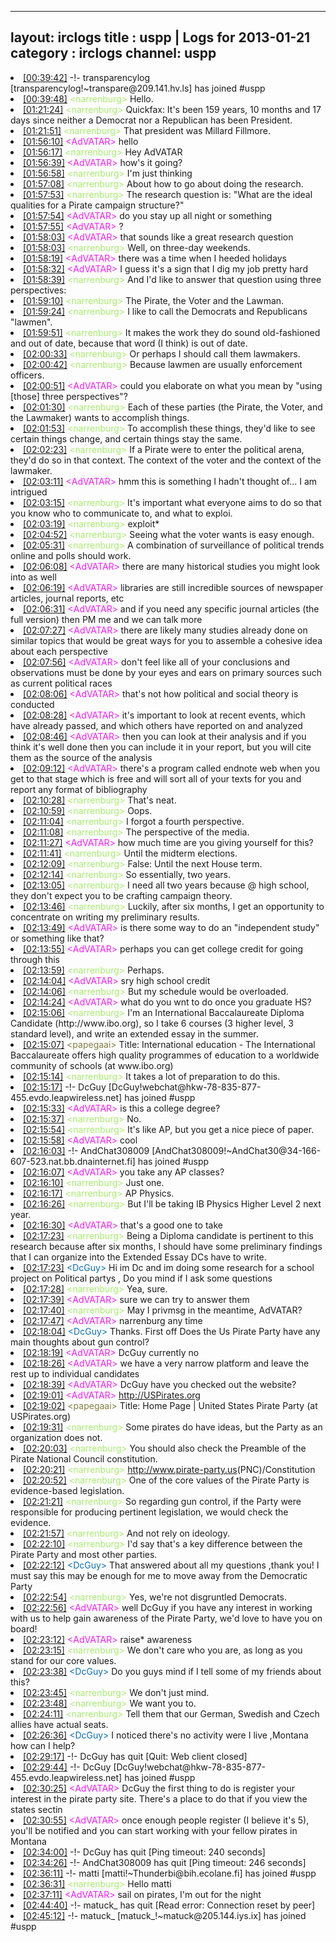 
---
layout: irclogs
title : uspp | Logs for 2013-01-21
category : irclogs
channel: uspp
---
<li class="logitem"><a href="#00:39:42" name="00:39:42" class="time">[00:39:42]</a> -!- <span class="join">transparencylog</span> [transparencylog!~transpare@209.141.hv.ls] has joined #uspp </li>
<li class="logitem"><a href="#00:39:48" name="00:39:48" class="time">[00:39:48]</a> <span class="person" style="color:#a8ec6e">&lt;narrenburg&gt;</span> Hello. </li>
<li class="logitem"><a href="#01:21:24" name="01:21:24" class="time">[01:21:24]</a> <span class="person" style="color:#a8ec6e">&lt;narrenburg&gt;</span> Quickfax: It's been 159 years, 10 months and 17 days since neither a Democrat nor a Republican has been President. </li>
<li class="logitem"><a href="#01:21:51" name="01:21:51" class="time">[01:21:51]</a> <span class="person" style="color:#a8ec6e">&lt;narrenburg&gt;</span> That president was Millard Fillmore. </li>
<li class="logitem"><a href="#01:56:10" name="01:56:10" class="time">[01:56:10]</a> <span class="person" style="color:#f51bf7">&lt;AdVATAR&gt;</span> hello </li>
<li class="logitem"><a href="#01:56:17" name="01:56:17" class="time">[01:56:17]</a> <span class="person" style="color:#a8ec6e">&lt;narrenburg&gt;</span> Hey AdVATAR </li>
<li class="logitem"><a href="#01:56:39" name="01:56:39" class="time">[01:56:39]</a> <span class="person" style="color:#f51bf7">&lt;AdVATAR&gt;</span> how's it going? </li>
<li class="logitem"><a href="#01:56:58" name="01:56:58" class="time">[01:56:58]</a> <span class="person" style="color:#a8ec6e">&lt;narrenburg&gt;</span> I'm just thinking </li>
<li class="logitem"><a href="#01:57:08" name="01:57:08" class="time">[01:57:08]</a> <span class="person" style="color:#a8ec6e">&lt;narrenburg&gt;</span> About how to go about doing the research. </li>
<li class="logitem"><a href="#01:57:53" name="01:57:53" class="time">[01:57:53]</a> <span class="person" style="color:#a8ec6e">&lt;narrenburg&gt;</span> The research question is: "What are the ideal qualities for a Pirate campaign structure?" </li>
<li class="logitem"><a href="#01:57:54" name="01:57:54" class="time">[01:57:54]</a> <span class="person" style="color:#f51bf7">&lt;AdVATAR&gt;</span> do you stay up all night or something </li>
<li class="logitem"><a href="#01:57:55" name="01:57:55" class="time">[01:57:55]</a> <span class="person" style="color:#f51bf7">&lt;AdVATAR&gt;</span> ? </li>
<li class="logitem"><a href="#01:58:03" name="01:58:03" class="time">[01:58:03]</a> <span class="person" style="color:#f51bf7">&lt;AdVATAR&gt;</span> that sounds like a great research question </li>
<li class="logitem"><a href="#01:58:03" name="01:58:03" class="time">[01:58:03]</a> <span class="person" style="color:#a8ec6e">&lt;narrenburg&gt;</span> Well, on three-day weekends. </li>
<li class="logitem"><a href="#01:58:19" name="01:58:19" class="time">[01:58:19]</a> <span class="person" style="color:#f51bf7">&lt;AdVATAR&gt;</span> there was a time when I heeded holidays </li>
<li class="logitem"><a href="#01:58:32" name="01:58:32" class="time">[01:58:32]</a> <span class="person" style="color:#f51bf7">&lt;AdVATAR&gt;</span> I guess it's a sign that I dig my job pretty hard </li>
<li class="logitem"><a href="#01:58:39" name="01:58:39" class="time">[01:58:39]</a> <span class="person" style="color:#a8ec6e">&lt;narrenburg&gt;</span> And I'd like to answer that question using three perspectives: </li>
<li class="logitem"><a href="#01:59:10" name="01:59:10" class="time">[01:59:10]</a> <span class="person" style="color:#a8ec6e">&lt;narrenburg&gt;</span> The Pirate, the Voter and the Lawman. </li>
<li class="logitem"><a href="#01:59:24" name="01:59:24" class="time">[01:59:24]</a> <span class="person" style="color:#a8ec6e">&lt;narrenburg&gt;</span> I like to call the Democrats and Republicans "lawmen". </li>
<li class="logitem"><a href="#01:59:51" name="01:59:51" class="time">[01:59:51]</a> <span class="person" style="color:#a8ec6e">&lt;narrenburg&gt;</span> It makes the work they do sound old-fashioned and out of date, because that word (I think) is out of date. </li>
<li class="logitem"><a href="#02:00:33" name="02:00:33" class="time">[02:00:33]</a> <span class="person" style="color:#a8ec6e">&lt;narrenburg&gt;</span> Or perhaps I should call them lawmakers. </li>
<li class="logitem"><a href="#02:00:42" name="02:00:42" class="time">[02:00:42]</a> <span class="person" style="color:#a8ec6e">&lt;narrenburg&gt;</span> Because lawmen are usually enforcement officers. </li>
<li class="logitem"><a href="#02:00:51" name="02:00:51" class="time">[02:00:51]</a> <span class="person" style="color:#f51bf7">&lt;AdVATAR&gt;</span> could you elaborate on what you mean by "using [those] three perspectives"? </li>
<li class="logitem"><a href="#02:01:30" name="02:01:30" class="time">[02:01:30]</a> <span class="person" style="color:#a8ec6e">&lt;narrenburg&gt;</span> Each of these parties (the Pirate, the Voter, and the Lawmaker) wants to accomplish things. </li>
<li class="logitem"><a href="#02:01:53" name="02:01:53" class="time">[02:01:53]</a> <span class="person" style="color:#a8ec6e">&lt;narrenburg&gt;</span> To accomplish these things, they'd like to see certain things change, and certain things stay the same. </li>
<li class="logitem"><a href="#02:02:23" name="02:02:23" class="time">[02:02:23]</a> <span class="person" style="color:#a8ec6e">&lt;narrenburg&gt;</span> If a Pirate were to enter the political arena, they'd do so in that context. The context of the voter and the context of the lawmaker. </li>
<li class="logitem"><a href="#02:03:11" name="02:03:11" class="time">[02:03:11]</a> <span class="person" style="color:#f51bf7">&lt;AdVATAR&gt;</span> hmm this is something I hadn't thought of... I am intrigued </li>
<li class="logitem"><a href="#02:03:15" name="02:03:15" class="time">[02:03:15]</a> <span class="person" style="color:#a8ec6e">&lt;narrenburg&gt;</span> It's important what everyone aims to do so that you know who to communicate to, and what to exploi. </li>
<li class="logitem"><a href="#02:03:19" name="02:03:19" class="time">[02:03:19]</a> <span class="person" style="color:#a8ec6e">&lt;narrenburg&gt;</span> exploit* </li>
<li class="logitem"><a href="#02:04:52" name="02:04:52" class="time">[02:04:52]</a> <span class="person" style="color:#a8ec6e">&lt;narrenburg&gt;</span> Seeing what the voter wants is easy enough. </li>
<li class="logitem"><a href="#02:05:31" name="02:05:31" class="time">[02:05:31]</a> <span class="person" style="color:#a8ec6e">&lt;narrenburg&gt;</span> A combination of surveillance of political trends online and polls should work. </li>
<li class="logitem"><a href="#02:06:08" name="02:06:08" class="time">[02:06:08]</a> <span class="person" style="color:#f51bf7">&lt;AdVATAR&gt;</span> there are many historical studies you might look into as well </li>
<li class="logitem"><a href="#02:06:19" name="02:06:19" class="time">[02:06:19]</a> <span class="person" style="color:#f51bf7">&lt;AdVATAR&gt;</span> libraries are still incredible sources of newspaper articles, journal reports, etc </li>
<li class="logitem"><a href="#02:06:31" name="02:06:31" class="time">[02:06:31]</a> <span class="person" style="color:#f51bf7">&lt;AdVATAR&gt;</span> and if you need any specific journal articles (the full version) then PM me and we can talk more </li>
<li class="logitem"><a href="#02:07:27" name="02:07:27" class="time">[02:07:27]</a> <span class="person" style="color:#f51bf7">&lt;AdVATAR&gt;</span> there are likely many studies already done on similar topics that would be great ways for you to assemble a cohesive idea about each perspective </li>
<li class="logitem"><a href="#02:07:56" name="02:07:56" class="time">[02:07:56]</a> <span class="person" style="color:#f51bf7">&lt;AdVATAR&gt;</span> don't feel like all of your conclusions and observations must be done by your eyes and ears on primary sources such as current political races </li>
<li class="logitem"><a href="#02:08:06" name="02:08:06" class="time">[02:08:06]</a> <span class="person" style="color:#f51bf7">&lt;AdVATAR&gt;</span> that's not how political and social theory is conducted </li>
<li class="logitem"><a href="#02:08:28" name="02:08:28" class="time">[02:08:28]</a> <span class="person" style="color:#f51bf7">&lt;AdVATAR&gt;</span> it's important to look at recent events, which have already passed, and which others have reported on and analyzed </li>
<li class="logitem"><a href="#02:08:46" name="02:08:46" class="time">[02:08:46]</a> <span class="person" style="color:#f51bf7">&lt;AdVATAR&gt;</span> then you can look at their analysis and if you think it's well done then you can include it in your report, but you will cite them as the source of the analysis </li>
<li class="logitem"><a href="#02:09:12" name="02:09:12" class="time">[02:09:12]</a> <span class="person" style="color:#f51bf7">&lt;AdVATAR&gt;</span> there's a program called endnote web when you get to that stage which is free and will sort all of your texts for you and report any format of bibliography </li>
<li class="logitem"><a href="#02:10:28" name="02:10:28" class="time">[02:10:28]</a> <span class="person" style="color:#a8ec6e">&lt;narrenburg&gt;</span> That's neat. </li>
<li class="logitem"><a href="#02:10:59" name="02:10:59" class="time">[02:10:59]</a> <span class="person" style="color:#a8ec6e">&lt;narrenburg&gt;</span> Oops. </li>
<li class="logitem"><a href="#02:11:04" name="02:11:04" class="time">[02:11:04]</a> <span class="person" style="color:#a8ec6e">&lt;narrenburg&gt;</span> I forgot a fourth perspective. </li>
<li class="logitem"><a href="#02:11:08" name="02:11:08" class="time">[02:11:08]</a> <span class="person" style="color:#a8ec6e">&lt;narrenburg&gt;</span> The perspective of the media. </li>
<li class="logitem"><a href="#02:11:27" name="02:11:27" class="time">[02:11:27]</a> <span class="person" style="color:#f51bf7">&lt;AdVATAR&gt;</span> how much time are you giving yourself for this? </li>
<li class="logitem"><a href="#02:11:41" name="02:11:41" class="time">[02:11:41]</a> <span class="person" style="color:#a8ec6e">&lt;narrenburg&gt;</span> Until the midterm elections. </li>
<li class="logitem"><a href="#02:12:09" name="02:12:09" class="time">[02:12:09]</a> <span class="person" style="color:#a8ec6e">&lt;narrenburg&gt;</span> False: Until the next House term. </li>
<li class="logitem"><a href="#02:12:14" name="02:12:14" class="time">[02:12:14]</a> <span class="person" style="color:#a8ec6e">&lt;narrenburg&gt;</span> So essentially, two years. </li>
<li class="logitem"><a href="#02:13:05" name="02:13:05" class="time">[02:13:05]</a> <span class="person" style="color:#a8ec6e">&lt;narrenburg&gt;</span> I need all two years because @ high school, they don't expect you to be crafting campaign theory. </li>
<li class="logitem"><a href="#02:13:46" name="02:13:46" class="time">[02:13:46]</a> <span class="person" style="color:#a8ec6e">&lt;narrenburg&gt;</span> Luckily, after six months, I get an opportunity to concentrate on writing my preliminary results. </li>
<li class="logitem"><a href="#02:13:49" name="02:13:49" class="time">[02:13:49]</a> <span class="person" style="color:#f51bf7">&lt;AdVATAR&gt;</span> is there some way to do an "independent study" or something like that? </li>
<li class="logitem"><a href="#02:13:55" name="02:13:55" class="time">[02:13:55]</a> <span class="person" style="color:#f51bf7">&lt;AdVATAR&gt;</span> perhaps you can get college credit for going through this </li>
<li class="logitem"><a href="#02:13:59" name="02:13:59" class="time">[02:13:59]</a> <span class="person" style="color:#a8ec6e">&lt;narrenburg&gt;</span> Perhaps. </li>
<li class="logitem"><a href="#02:14:04" name="02:14:04" class="time">[02:14:04]</a> <span class="person" style="color:#f51bf7">&lt;AdVATAR&gt;</span> sry high school credit </li>
<li class="logitem"><a href="#02:14:06" name="02:14:06" class="time">[02:14:06]</a> <span class="person" style="color:#a8ec6e">&lt;narrenburg&gt;</span> But my schedule would be overloaded. </li>
<li class="logitem"><a href="#02:14:24" name="02:14:24" class="time">[02:14:24]</a> <span class="person" style="color:#f51bf7">&lt;AdVATAR&gt;</span> what do you wnt to do once you graduate HS? </li>
<li class="logitem"><a href="#02:15:06" name="02:15:06" class="time">[02:15:06]</a> <span class="person" style="color:#a8ec6e">&lt;narrenburg&gt;</span> I'm an International Baccalaureate Diploma Candidate (http://www.ibo.org), so I take 6 courses (3 higher level, 3 standard level), and write an extended essay in the summer. </li>
<li class="logitem"><a href="#02:15:07" name="02:15:07" class="time">[02:15:07]</a> <span class="person" style="color:#817e41">&lt;papegaai&gt;</span> Title: International education - The International Baccalaureate offers high quality programmes of education to a worldwide community of schools (at www.ibo.org) </li>
<li class="logitem"><a href="#02:15:14" name="02:15:14" class="time">[02:15:14]</a> <span class="person" style="color:#a8ec6e">&lt;narrenburg&gt;</span> It takes a lot of preparation to do this. </li>
<li class="logitem"><a href="#02:15:17" name="02:15:17" class="time">[02:15:17]</a> -!- <span class="join">DcGuy</span> [DcGuy!webchat@hkw-78-835-877-455.evdo.leapwireless.net] has joined #uspp </li>
<li class="logitem"><a href="#02:15:33" name="02:15:33" class="time">[02:15:33]</a> <span class="person" style="color:#f51bf7">&lt;AdVATAR&gt;</span> is this a college degree? </li>
<li class="logitem"><a href="#02:15:37" name="02:15:37" class="time">[02:15:37]</a> <span class="person" style="color:#a8ec6e">&lt;narrenburg&gt;</span> No. </li>
<li class="logitem"><a href="#02:15:54" name="02:15:54" class="time">[02:15:54]</a> <span class="person" style="color:#a8ec6e">&lt;narrenburg&gt;</span> It's like AP, but you get a nice piece of paper. </li>
<li class="logitem"><a href="#02:15:58" name="02:15:58" class="time">[02:15:58]</a> <span class="person" style="color:#f51bf7">&lt;AdVATAR&gt;</span> cool </li>
<li class="logitem"><a href="#02:16:03" name="02:16:03" class="time">[02:16:03]</a> -!- <span class="join">AndChat308009</span> [AndChat308009!~AndChat30@34-166-607-523.nat.bb.dnainternet.fi] has joined #uspp </li>
<li class="logitem"><a href="#02:16:07" name="02:16:07" class="time">[02:16:07]</a> <span class="person" style="color:#f51bf7">&lt;AdVATAR&gt;</span> you take any AP classes? </li>
<li class="logitem"><a href="#02:16:10" name="02:16:10" class="time">[02:16:10]</a> <span class="person" style="color:#a8ec6e">&lt;narrenburg&gt;</span> Just one. </li>
<li class="logitem"><a href="#02:16:17" name="02:16:17" class="time">[02:16:17]</a> <span class="person" style="color:#a8ec6e">&lt;narrenburg&gt;</span> AP Physics. </li>
<li class="logitem"><a href="#02:16:26" name="02:16:26" class="time">[02:16:26]</a> <span class="person" style="color:#a8ec6e">&lt;narrenburg&gt;</span> But I'll be taking IB Physics Higher Level 2 next year. </li>
<li class="logitem"><a href="#02:16:30" name="02:16:30" class="time">[02:16:30]</a> <span class="person" style="color:#f51bf7">&lt;AdVATAR&gt;</span> that's a good one to take </li>
<li class="logitem"><a href="#02:17:23" name="02:17:23" class="time">[02:17:23]</a> <span class="person" style="color:#a8ec6e">&lt;narrenburg&gt;</span> Being a Diploma candidate is pertinent to this research because after six months, I should have some preliminary findings that I can organize into the Extended Essay DCs have to write. </li>
<li class="logitem"><a href="#02:17:23" name="02:17:23" class="time">[02:17:23]</a> <span class="person" style="color:#0c6eb5">&lt;DcGuy&gt;</span> Hi im Dc and im doing some research for a school project on Political partys  , Do you mind if I ask some questions </li>
<li class="logitem"><a href="#02:17:28" name="02:17:28" class="time">[02:17:28]</a> <span class="person" style="color:#a8ec6e">&lt;narrenburg&gt;</span> Yea, sure. </li>
<li class="logitem"><a href="#02:17:39" name="02:17:39" class="time">[02:17:39]</a> <span class="person" style="color:#f51bf7">&lt;AdVATAR&gt;</span> sure we can try to answer them </li>
<li class="logitem"><a href="#02:17:40" name="02:17:40" class="time">[02:17:40]</a> <span class="person" style="color:#a8ec6e">&lt;narrenburg&gt;</span> May I privmsg in the meantime, AdVATAR? </li>
<li class="logitem"><a href="#02:17:47" name="02:17:47" class="time">[02:17:47]</a> <span class="person" style="color:#f51bf7">&lt;AdVATAR&gt;</span> narrenburg any time </li>
<li class="logitem"><a href="#02:18:04" name="02:18:04" class="time">[02:18:04]</a> <span class="person" style="color:#0c6eb5">&lt;DcGuy&gt;</span> Thanks. First off Does the Us Pirate Party have any main thoughts about gun  control? </li>
<li class="logitem"><a href="#02:18:19" name="02:18:19" class="time">[02:18:19]</a> <span class="person" style="color:#f51bf7">&lt;AdVATAR&gt;</span> DcGuy currently no </li>
<li class="logitem"><a href="#02:18:26" name="02:18:26" class="time">[02:18:26]</a> <span class="person" style="color:#f51bf7">&lt;AdVATAR&gt;</span> we have a very narrow platform and leave the rest up to individual candidates </li>
<li class="logitem"><a href="#02:18:39" name="02:18:39" class="time">[02:18:39]</a> <span class="person" style="color:#f51bf7">&lt;AdVATAR&gt;</span> DcGuy have you checked out the website? </li>
<li class="logitem"><a href="#02:19:01" name="02:19:01" class="time">[02:19:01]</a> <span class="person" style="color:#f51bf7">&lt;AdVATAR&gt;</span> <a href="http://USPirates.org" target="_blank">http://USPirates.org</a> </li>
<li class="logitem"><a href="#02:19:02" name="02:19:02" class="time">[02:19:02]</a> <span class="person" style="color:#817e41">&lt;papegaai&gt;</span> Title: Home Page | United States Pirate Party (at USPirates.org) </li>
<li class="logitem"><a href="#02:19:31" name="02:19:31" class="time">[02:19:31]</a> <span class="person" style="color:#a8ec6e">&lt;narrenburg&gt;</span> Some pirates do have ideas, but the Party as an organization does not. </li>
<li class="logitem"><a href="#02:20:03" name="02:20:03" class="time">[02:20:03]</a> <span class="person" style="color:#a8ec6e">&lt;narrenburg&gt;</span> You should also check the Preamble of the Pirate National Council constitution. </li>
<li class="logitem"><a href="#02:20:21" name="02:20:21" class="time">[02:20:21]</a> <span class="person" style="color:#a8ec6e">&lt;narrenburg&gt;</span> <a href="http://www.pirate-party.us/wiki/Pirate_National_Committee_" target="_blank">http://www.pirate-party.us</a>(PNC)/Constitution </li>
<li class="logitem"><a href="#02:20:52" name="02:20:52" class="time">[02:20:52]</a> <span class="person" style="color:#a8ec6e">&lt;narrenburg&gt;</span> One of the core values of the Pirate Party is evidence-based legislation. </li>
<li class="logitem"><a href="#02:21:21" name="02:21:21" class="time">[02:21:21]</a> <span class="person" style="color:#a8ec6e">&lt;narrenburg&gt;</span> So regarding gun control, if the Party were responsible for producing pertinent legislation, we would check the evidence. </li>
<li class="logitem"><a href="#02:21:57" name="02:21:57" class="time">[02:21:57]</a> <span class="person" style="color:#a8ec6e">&lt;narrenburg&gt;</span> And not rely on ideology. </li>
<li class="logitem"><a href="#02:22:10" name="02:22:10" class="time">[02:22:10]</a> <span class="person" style="color:#a8ec6e">&lt;narrenburg&gt;</span> I'd say that's a key difference between the Pirate Party and most other parties. </li>
<li class="logitem"><a href="#02:22:12" name="02:22:12" class="time">[02:22:12]</a> <span class="person" style="color:#0c6eb5">&lt;DcGuy&gt;</span> That answered about all my questions ,thank you!  I must say this may be enough for me  to move away from the Democratic Party </li>
<li class="logitem"><a href="#02:22:54" name="02:22:54" class="time">[02:22:54]</a> <span class="person" style="color:#a8ec6e">&lt;narrenburg&gt;</span> Yes, we're not disgruntled Democrats. </li>
<li class="logitem"><a href="#02:22:56" name="02:22:56" class="time">[02:22:56]</a> <span class="person" style="color:#f51bf7">&lt;AdVATAR&gt;</span> well DcGuy if you have any interest in working with us to help gain awareness of the Pirate Party, we'd love to have you on board! </li>
<li class="logitem"><a href="#02:23:12" name="02:23:12" class="time">[02:23:12]</a> <span class="person" style="color:#f51bf7">&lt;AdVATAR&gt;</span> raise* awareness </li>
<li class="logitem"><a href="#02:23:15" name="02:23:15" class="time">[02:23:15]</a> <span class="person" style="color:#a8ec6e">&lt;narrenburg&gt;</span> We don't care who you are, as long as you stand for our core values. </li>
<li class="logitem"><a href="#02:23:38" name="02:23:38" class="time">[02:23:38]</a> <span class="person" style="color:#0c6eb5">&lt;DcGuy&gt;</span> Do you guys mind if I tell some of my friends about this?  </li>
<li class="logitem"><a href="#02:23:45" name="02:23:45" class="time">[02:23:45]</a> <span class="person" style="color:#a8ec6e">&lt;narrenburg&gt;</span> We don't just mind. </li>
<li class="logitem"><a href="#02:23:48" name="02:23:48" class="time">[02:23:48]</a> <span class="person" style="color:#a8ec6e">&lt;narrenburg&gt;</span> We want you to. </li>
<li class="logitem"><a href="#02:24:11" name="02:24:11" class="time">[02:24:11]</a> <span class="person" style="color:#a8ec6e">&lt;narrenburg&gt;</span> Tell them that our German, Swedish and Czech allies have actual seats. </li>
<li class="logitem"><a href="#02:26:36" name="02:26:36" class="time">[02:26:36]</a> <span class="person" style="color:#0c6eb5">&lt;DcGuy&gt;</span> I noticed there's no  activity were I live ,Montana how can I help? </li>
<li class="logitem"><a href="#02:29:17" name="02:29:17" class="time">[02:29:17]</a> -!- <span class="quit">DcGuy</span> has quit [Quit: Web client closed] </li>
<li class="logitem"><a href="#02:29:44" name="02:29:44" class="time">[02:29:44]</a> -!- <span class="join">DcGuy</span> [DcGuy!webchat@hkw-78-835-877-455.evdo.leapwireless.net] has joined #uspp </li>
<li class="logitem"><a href="#02:30:25" name="02:30:25" class="time">[02:30:25]</a> <span class="person" style="color:#f51bf7">&lt;AdVATAR&gt;</span> DcGuy the first thing to do is register your interest in the pirate party site.  There's a place to do that if you view the states sectin </li>
<li class="logitem"><a href="#02:30:55" name="02:30:55" class="time">[02:30:55]</a> <span class="person" style="color:#f51bf7">&lt;AdVATAR&gt;</span> once enough people register (I believe it's 5), you'll be notified and you can start working with your fellow pirates in Montana </li>
<li class="logitem"><a href="#02:34:00" name="02:34:00" class="time">[02:34:00]</a> -!- <span class="quit">DcGuy</span> has quit [Ping timeout: 240 seconds] </li>
<li class="logitem"><a href="#02:34:26" name="02:34:26" class="time">[02:34:26]</a> -!- <span class="quit">AndChat308009</span> has quit [Ping timeout: 246 seconds] </li>
<li class="logitem"><a href="#02:36:11" name="02:36:11" class="time">[02:36:11]</a> -!- <span class="join">matti</span> [matti!~Thunderbi@bih.ecolane.fi] has joined #uspp </li>
<li class="logitem"><a href="#02:36:31" name="02:36:31" class="time">[02:36:31]</a> <span class="person" style="color:#a8ec6e">&lt;narrenburg&gt;</span> Hello matti </li>
<li class="logitem"><a href="#02:37:11" name="02:37:11" class="time">[02:37:11]</a> <span class="person" style="color:#f51bf7">&lt;AdVATAR&gt;</span> sail on pirates, I'm out for the night </li>
<li class="logitem"><a href="#02:44:40" name="02:44:40" class="time">[02:44:40]</a> -!- <span class="quit">matuck_</span> has quit [Read error: Connection reset by peer] </li>
<li class="logitem"><a href="#02:45:12" name="02:45:12" class="time">[02:45:12]</a> -!- <span class="join">matuck_</span> [matuck_!~matuck@205.144.iys.ix] has joined #uspp </li>


